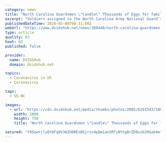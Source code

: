 ```yaml
---
category: news
title: "North Carolina Guardsmen \"Candle\" Thousands of Eggs for families impacted by COVID-19"
excerpt: "Soldiers assigned to the North Carolina Army National Guard’s 883rd Sapper Company, the 258th Engineer Utility Detachment, the 878th Engineer Company, the 823rd Engineer Company, the Forward Support Company 505th Engineer Battalion and the 1452nd Combat HET Transportation Company,"
publishedDateTime: 2020-05-08T00:31:00Z
webUrl: "https://www.dvidshub.net/news/369440/north-carolina-guardsmen-candle-thousands-eggs-families-impacted-covid-19"
type: article
quality: 63
heat: 63
published: false

provider:
  name: DVIDSHub
  domain: dvidshub.net

topics:
  - Coronavirus in US
  - Coronavirus

tags:
  - US-NC

images:
  - url: "https://cdn.dvidshub.net/media/thumbs/photos/2005/6201543/1000w_q75.jpg"
    width: 1000
    height: 750
    title: "North Carolina Guardsmen \"Candle\" Thousands of Eggs for families impacted by COVID-19"

secured: "Y9Sow+jlyQt0Fq0V3AZU8REsBSjrin4pQm1anSRfiNYSgBrZD8uzb39Gab4ml6/vIMCK33IjEugqVfARFnHRdOuyglbZxRDv6ZQm/mgsbtqRBVCz3zcKe9qb5WpuQVzMHoXvxhtEJSMEGEOkIcpT19tIL07/qOq6Vbo8u3MmnqeIfQbBwM65W/NIIXDF01ESgQYaBLG/F9Fi+2mErkU/AzAHzFYIpeoMo5OBpblkxMdX5NXJ8t+LNPtK432EmcgpLW4eR8uGwtkiO4POsQIcSYkpz+9o2pU+H+PBbTiaUICiqL0/POIv4NXcuvU++tSc9J2+62XebQ8K3mqiy+nC69ecVadEzLLA5YWWz0Y3er+5dCee7ZDFuk1kb5WUEOQKtwpjP3yLnemMCClthqlvgJWqOQImIrf0JQTtrfmBr6HFkVTNY3NeQ6vAG/koVexLyqwGh2EWr4/iO8Ij8qB6SffcOVJCyrQxTOQA24X0gp0=;z9moJ1oVwfemc3RMf7oh/g=="
---
```


